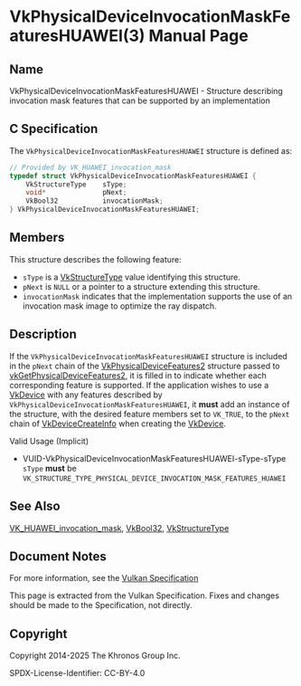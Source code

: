 # VkPhysicalDeviceInvocationMaskFeaturesHUAWEI(3) Manual Page

## Name

VkPhysicalDeviceInvocationMaskFeaturesHUAWEI - Structure describing invocation mask features that can be supported by an implementation



## [](#_c_specification)C Specification

The `VkPhysicalDeviceInvocationMaskFeaturesHUAWEI` structure is defined as:

```c++
// Provided by VK_HUAWEI_invocation_mask
typedef struct VkPhysicalDeviceInvocationMaskFeaturesHUAWEI {
    VkStructureType    sType;
    void*              pNext;
    VkBool32           invocationMask;
} VkPhysicalDeviceInvocationMaskFeaturesHUAWEI;
```

## [](#_members)Members

This structure describes the following feature:

- `sType` is a [VkStructureType](https://registry.khronos.org/vulkan/specs/latest/man/html/VkStructureType.html) value identifying this structure.
- `pNext` is `NULL` or a pointer to a structure extending this structure.
- []()`invocationMask` indicates that the implementation supports the use of an invocation mask image to optimize the ray dispatch.

## [](#_description)Description

If the `VkPhysicalDeviceInvocationMaskFeaturesHUAWEI` structure is included in the `pNext` chain of the [VkPhysicalDeviceFeatures2](https://registry.khronos.org/vulkan/specs/latest/man/html/VkPhysicalDeviceFeatures2.html) structure passed to [vkGetPhysicalDeviceFeatures2](https://registry.khronos.org/vulkan/specs/latest/man/html/vkGetPhysicalDeviceFeatures2.html), it is filled in to indicate whether each corresponding feature is supported. If the application wishes to use a [VkDevice](https://registry.khronos.org/vulkan/specs/latest/man/html/VkDevice.html) with any features described by `VkPhysicalDeviceInvocationMaskFeaturesHUAWEI`, it **must** add an instance of the structure, with the desired feature members set to `VK_TRUE`, to the `pNext` chain of [VkDeviceCreateInfo](https://registry.khronos.org/vulkan/specs/latest/man/html/VkDeviceCreateInfo.html) when creating the [VkDevice](https://registry.khronos.org/vulkan/specs/latest/man/html/VkDevice.html).

Valid Usage (Implicit)

- [](#VUID-VkPhysicalDeviceInvocationMaskFeaturesHUAWEI-sType-sType)VUID-VkPhysicalDeviceInvocationMaskFeaturesHUAWEI-sType-sType  
  `sType` **must** be `VK_STRUCTURE_TYPE_PHYSICAL_DEVICE_INVOCATION_MASK_FEATURES_HUAWEI`

## [](#_see_also)See Also

[VK\_HUAWEI\_invocation\_mask](https://registry.khronos.org/vulkan/specs/latest/man/html/VK_HUAWEI_invocation_mask.html), [VkBool32](https://registry.khronos.org/vulkan/specs/latest/man/html/VkBool32.html), [VkStructureType](https://registry.khronos.org/vulkan/specs/latest/man/html/VkStructureType.html)

## [](#_document_notes)Document Notes

For more information, see the [Vulkan Specification](https://registry.khronos.org/vulkan/specs/latest/html/vkspec.html#VkPhysicalDeviceInvocationMaskFeaturesHUAWEI)

This page is extracted from the Vulkan Specification. Fixes and changes should be made to the Specification, not directly.

## [](#_copyright)Copyright

Copyright 2014-2025 The Khronos Group Inc.

SPDX-License-Identifier: CC-BY-4.0